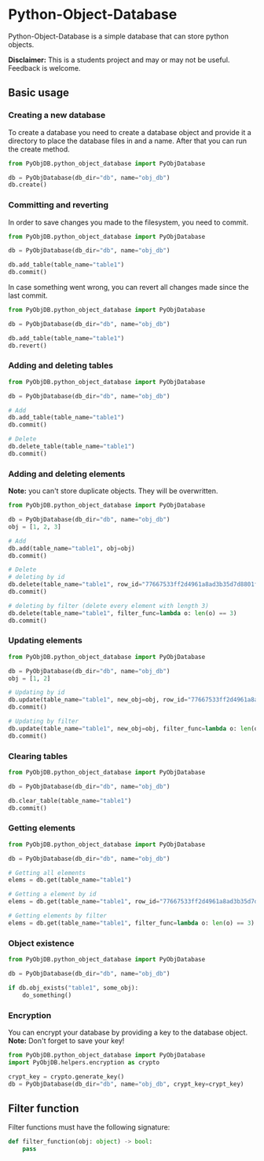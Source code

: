 # Python-Object-Database
Python-Object-Database is a simple database that can store python objects.<br>

**Disclaimer:** This is a students project and may or may not be useful. Feedback is welcome.
## Basic usage
### Creating a new database
To create a database you need to create a database object and provide it a 
directory to place the database files in and a name. After that you can run the
create method.
```python
from PyObjDB.python_object_database import PyObjDatabase

db = PyObjDatabase(db_dir="db", name="obj_db")
db.create()
```
### Committing and reverting
In order to save changes you made to the filesystem, you need to commit. 
```python
from PyObjDB.python_object_database import PyObjDatabase

db = PyObjDatabase(db_dir="db", name="obj_db")

db.add_table(table_name="table1")
db.commit()
```
In case something went wrong, you can revert all changes made since the
last commit.
```python
from PyObjDB.python_object_database import PyObjDatabase

db = PyObjDatabase(db_dir="db", name="obj_db")

db.add_table(table_name="table1")
db.revert()
```
### Adding and deleting tables
```python
from PyObjDB.python_object_database import PyObjDatabase

db = PyObjDatabase(db_dir="db", name="obj_db")

# Add
db.add_table(table_name="table1")
db.commit()

# Delete
db.delete_table(table_name="table1")
db.commit()
```
### Adding and deleting elements
**Note:** you can't store duplicate objects. They will be overwritten.
```python
from PyObjDB.python_object_database import PyObjDatabase

db = PyObjDatabase(db_dir="db", name="obj_db")
obj = [1, 2, 3]

# Add
db.add(table_name="table1", obj=obj)
db.commit()

# Delete
# deleting by id
db.delete(table_name="table1", row_id="77667533ff2d4961a8ad3b35d7d8801f")
db.commit()

# deleting by filter (delete every element with length 3)
db.delete(table_name="table1", filter_func=lambda o: len(o) == 3)
db.commit()
```
### Updating elements
```python
from PyObjDB.python_object_database import PyObjDatabase

db = PyObjDatabase(db_dir="db", name="obj_db")
obj = [1, 2]

# Updating by id
db.update(table_name="table1", new_obj=obj, row_id="77667533ff2d4961a8ad3b35d7d8801f")
db.commit()

# Updating by filter
db.update(table_name="table1", new_obj=obj, filter_func=lambda o: len(o) == 3)
db.commit()
```
### Clearing tables
```python
from PyObjDB.python_object_database import PyObjDatabase

db = PyObjDatabase(db_dir="db", name="obj_db")

db.clear_table(table_name="table1")
db.commit()
```
### Getting elements
```python
from PyObjDB.python_object_database import PyObjDatabase

db = PyObjDatabase(db_dir="db", name="obj_db")

# Getting all elements
elems = db.get(table_name="table1")

# Getting a element by id 
elems = db.get(table_name="table1", row_id="77667533ff2d4961a8ad3b35d7d8801f")

# Getting elements by filter
elems = db.get(table_name="table1", filter_func=lambda o: len(o) == 3)
```
### Object existence
```python
from PyObjDB.python_object_database import PyObjDatabase

db = PyObjDatabase(db_dir="db", name="obj_db")

if db.obj_exists("table1", some_obj):
    do_something()
```
### Encryption
You can encrypt your database by providing a key to the database object.<br>
**Note:** Don't forget to save your key!
```python
from PyObjDB.python_object_database import PyObjDatabase
import PyObjDB.helpers.encryption as crypto

crypt_key = crypto.generate_key()
db = PyObjDatabase(db_dir="db", name="obj_db", crypt_key=crypt_key)
```
## Filter function
Filter functions must have the following signature:
```python
def filter_function(obj: object) -> bool:
    pass
```